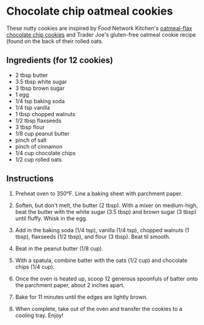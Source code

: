 # Chocolate chip oatmeal cookies

These nutty cookies are inspired by Food Network Kitchen's [oatmeal-flax chocolate chip cookies](https://www.foodnetwork.com/recipes/food-network-kitchen/oatmeal-flax-chocolate-chip-cookies-recipe-2106797) and Trader Joe's gluten-free oatmeal cookie recipe (found on the back of their rolled oats.


## Ingredients (for 12 cookies)

- 2 tbsp butter
- 3.5 tbsp white sugar
- 3 tbsp brown sugar
- 1 egg
- 1/4 tsp baking soda
- 1/4 tsp vanilla
- 1 tbsp chopped walnuts
- 1/2 tbsp flaxseeds
- 3 tbsp flour
- 1/8 cup peanut butter
- pinch of salt
- pinch of cinnamon
- 1/4 cup chocolate chips
- 1/2 cup rolled oats


## Instructions

1. Preheat oven to 350°F. Line a baking sheet with parchment paper.

2. Soften, but don't melt, the butter (2 tbsp). With a mixer on medium-high, beat the butter with the white sugar (3.5 tbsp) and brown sugar (3 tbsp) until fluffy. Whisk in the egg.

3. Add in the baking soda (1/4 tsp), vanilla (1/4 tsp), chopped walnuts (1 tbsp), flaxseeds (1/2 tbsp), and flour (3 tbsp). Beat til smooth.

4. Beat in the peanut butter (1/8 cup).

5. With a spatula, combine batter with the oats (1/2 cup) and chocolate chips (1/4 cup).

6. Once the oven is heated up, scoop 12 generous spoonfuls of batter onto the parchment paper, about 2 inches apart.

7. Bake for 11 minutes until the edges are lightly brown.

8. When complete, take out of the oven and transfer the cookies to a cooling tray. Enjoy!
